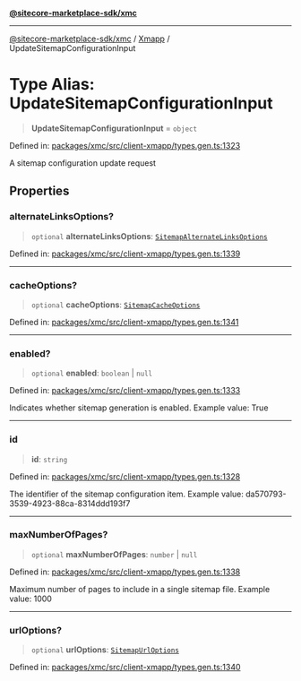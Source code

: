 [**@sitecore-marketplace-sdk/xmc**](../../../../README.md)

***

[@sitecore-marketplace-sdk/xmc](../../../../README.md) / [Xmapp](../README.md) / UpdateSitemapConfigurationInput

# Type Alias: UpdateSitemapConfigurationInput

> **UpdateSitemapConfigurationInput** = `object`

Defined in: [packages/xmc/src/client-xmapp/types.gen.ts:1323](https://github.com/Sitecore/marketplace-sdk/blob/047115917e8843232ba2a4ba284b67585698b1c5/packages/xmc/src/client-xmapp/types.gen.ts#L1323)

A sitemap configuration update request

## Properties

### alternateLinksOptions?

> `optional` **alternateLinksOptions**: [`SitemapAlternateLinksOptions`](SitemapAlternateLinksOptions.md)

Defined in: [packages/xmc/src/client-xmapp/types.gen.ts:1339](https://github.com/Sitecore/marketplace-sdk/blob/047115917e8843232ba2a4ba284b67585698b1c5/packages/xmc/src/client-xmapp/types.gen.ts#L1339)

***

### cacheOptions?

> `optional` **cacheOptions**: [`SitemapCacheOptions`](SitemapCacheOptions.md)

Defined in: [packages/xmc/src/client-xmapp/types.gen.ts:1341](https://github.com/Sitecore/marketplace-sdk/blob/047115917e8843232ba2a4ba284b67585698b1c5/packages/xmc/src/client-xmapp/types.gen.ts#L1341)

***

### enabled?

> `optional` **enabled**: `boolean` \| `null`

Defined in: [packages/xmc/src/client-xmapp/types.gen.ts:1333](https://github.com/Sitecore/marketplace-sdk/blob/047115917e8843232ba2a4ba284b67585698b1c5/packages/xmc/src/client-xmapp/types.gen.ts#L1333)

Indicates whether sitemap generation is enabled.
Example value: True

***

### id

> **id**: `string`

Defined in: [packages/xmc/src/client-xmapp/types.gen.ts:1328](https://github.com/Sitecore/marketplace-sdk/blob/047115917e8843232ba2a4ba284b67585698b1c5/packages/xmc/src/client-xmapp/types.gen.ts#L1328)

The identifier of the sitemap configuration item.
Example value: da570793-3539-4923-88ca-8314ddd193f7

***

### maxNumberOfPages?

> `optional` **maxNumberOfPages**: `number` \| `null`

Defined in: [packages/xmc/src/client-xmapp/types.gen.ts:1338](https://github.com/Sitecore/marketplace-sdk/blob/047115917e8843232ba2a4ba284b67585698b1c5/packages/xmc/src/client-xmapp/types.gen.ts#L1338)

Maximum number of pages to include in a single sitemap file.
Example value: 1000

***

### urlOptions?

> `optional` **urlOptions**: [`SitemapUrlOptions`](SitemapUrlOptions.md)

Defined in: [packages/xmc/src/client-xmapp/types.gen.ts:1340](https://github.com/Sitecore/marketplace-sdk/blob/047115917e8843232ba2a4ba284b67585698b1c5/packages/xmc/src/client-xmapp/types.gen.ts#L1340)
